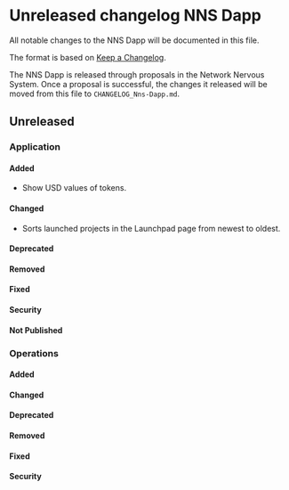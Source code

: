 # Unreleased changelog NNS Dapp

All notable changes to the NNS Dapp will be documented in this file.

The format is based on [Keep a Changelog](https://keepachangelog.com/en/1.0.0/).

The NNS Dapp is released through proposals in the Network Nervous System. Once a
proposal is successful, the changes it released will be moved from this file to
`CHANGELOG_Nns-Dapp.md`.

## Unreleased

### Application

#### Added

- Show USD values of tokens.

#### Changed

- Sorts launched projects in the Launchpad page from newest to oldest.

#### Deprecated

#### Removed

#### Fixed

#### Security

#### Not Published

### Operations

#### Added

#### Changed

#### Deprecated

#### Removed

#### Fixed

#### Security
